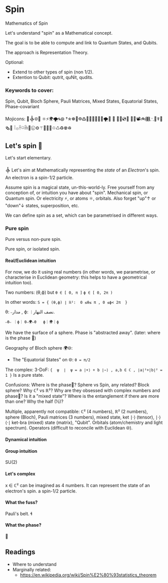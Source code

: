 # Spin
Mathematics of Spin

Let's understand "spin" as a Mathematical concept.

The goal is to be able to compute and link to Quantum States, and Qubits.

The approach is Representation Theory.

Optional:
* Extend to other types of spin (non 1/2).
* Extention to Qubit: qutrit, quNit, qudits.

### Keywords to cover:
Spin, Qubit, Bloch Sphere, Pauli Matrices, Mixed States, Equatorial States, Phase-covariant

Mojicons: 💫𒎓🌐🌈
⚛️⚡🌍🌪️🌀꩜
†✯☸🛞𐃏߷🧬🍥🎯📌📍🐚🌪🪩 💈
📡💽💿📀 🎡🎥📽🚲︎🎛𐬿🐌☤🔩🗞🧻
𓎛𓐍𓋹𓍶𓇖💍🕤⚙️⚚📿➰➿♲♺♻♼♽



 
## Let's spin 💫

Let's start elementary.

𒎓
Let's aim at Mathematically representing the *state* of an *Electron*'s spin.
An electron is a spin-1/2 particle.

Assume spin is a magical state, un-this-world-ly.
Free yourself from any conception of, or intuition you have about "spin". Mechanical spin, or Quantum spin. Or electricity ⚡, or atoms ⚛️, orbitals.
Also forget "up"↑ or "down"↓ states, superposition, etc.

We can define spin as a set, which can be parametrised in different ways.



### Pure spin
Pure versus non-pure spin.

Pure spin, or isolated spin.
#### Real/Euclidean intuition

For now, we do it using real numbers (in other words, we parametrise, or characterise in Euclidean geometry: this helps to have a geometrical intuition too).

Two numbers:
(θ,ϕ)
but
`θ ∈ [ 0, π ]`
`ϕ ∈ [ 0, 2π )`

In other words: `S = { (θ,ϕ) ∣ ℝ²:  0 ≤θ≤ π , 0 ≤ϕ< 2π  }`

θ: `⎯`مدار ,
ϕ: `｜`نصف النهار.

`⎯θ⎯ ｜ϕ｜` 
`θ⎯🌍⎯θ   ϕ｜🌍｜ϕ`

We have the surface of a sphere.
Phase is "abstracted away".
(later: where is the phase 🌈)

Geography of Bloch sphere 🌍🌐:
* The "Equatorial States" on 🌐: `θ = π/2`

The complex: 3-DoF:
`{  ψ  ∣  ψ = a ∣+⟩ + b ∣−⟩ , a,b ∈ ℂ , ∣a∣²+∣b∣² = 1 }`
Is a pure state.

Confusions: Where is the phase🌈? Sphere vs Spin, any related? Block sphere? Why ℂ² vs ℝ²? Why are they obsessed with complex numbers and phase🌈? Is it a "mixed state"? Where is the entanglement if there are more than one? Why the half (½)?

Multiple, apparently not compatible: ℂ² (4 numbers), ℝ² (2 numbers), sphere (Bloch), Pauli matrices (3 numbers), mixed state, ket ∣·⟩ (tensor), ∣·⟩⟨·∣ ket-bra (mixed) state (matrix), "Qubit". Orbitals (atom/chemistry and light spectrum).
Operators (difficult to reconcile with Euclidean 🌐).

#### Dynamical intuition

#### Group intuition
SU(2)

#### Let's complex
x ∈ ℂ² can be imagined as 4 numbers.
It can represent the state of an electron's spin.
a spin-1/2 particle.


#### What the fuss?
Pauli's belt. ɬ

#### What the phase?
🌈

## Readings
* Where to understand
* Marginally related:
   * https://en.wikipedia.org/wiki/Spin%E2%80%93statistics_theorem
